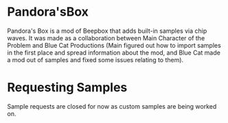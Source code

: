 # Pandora'sBox
Pandora's Box is a mod of Beepbox that adds built-in samples via chip waves. It was made as a collaboration between Main Character of the Problem and Blue Cat Productions (Main figured out how to import samples in the first place and spread information about the mod, and Blue Cat made a mod out of samples and fixed some issues relating to them).

# Requesting Samples
Sample requests are closed for now as custom samples are being worked on.
